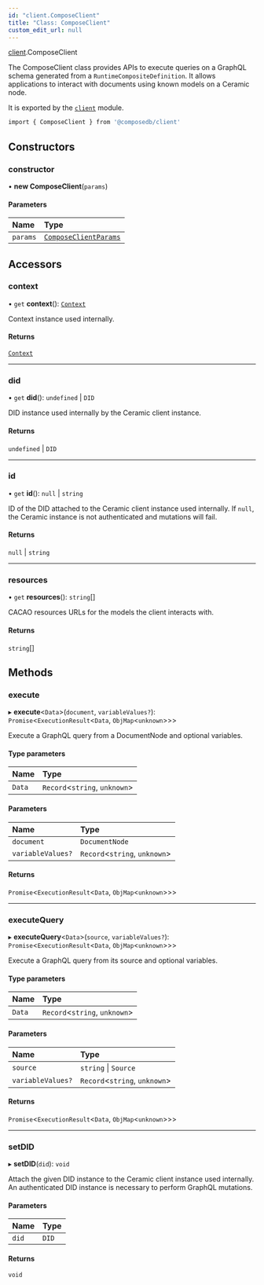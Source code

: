 ```yaml
---
id: "client.ComposeClient"
title: "Class: ComposeClient"
custom_edit_url: null
---
```


[client](../modules/client.md).ComposeClient

The ComposeClient class provides APIs to execute queries on a GraphQL schema generated from a
`RuntimeCompositeDefinition`. It allows applications to interact with documents using known
models on a Ceramic node.

It is exported by the [`client`](../modules/client.md) module.

```sh
import { ComposeClient } from '@composedb/client'
```

## Constructors

### constructor

• **new ComposeClient**(`params`)

#### Parameters

| Name | Type |
| :------ | :------ |
| `params` | [`ComposeClientParams`](../modules/client.md#composeclientparams) |

## Accessors

### context

• `get` **context**(): [`Context`](client.Context.md)

Context instance used internally.

#### Returns

[`Context`](client.Context.md)

___

### did

• `get` **did**(): `undefined` \| `DID`

DID instance used internally by the Ceramic client instance.

#### Returns

`undefined` \| `DID`

___

### id

• `get` **id**(): ``null`` \| `string`

ID of the DID attached to the Ceramic client instance used internally. If `null`, the
Ceramic instance is not authenticated and mutations will fail.

#### Returns

``null`` \| `string`

___

### resources

• `get` **resources**(): `string`[]

CACAO resources URLs for the models the client interacts with.

#### Returns

`string`[]

## Methods

### execute

▸ **execute**<`Data`\>(`document`, `variableValues?`): `Promise`<`ExecutionResult`<`Data`, `ObjMap`<`unknown`\>\>\>

Execute a GraphQL query from a DocumentNode and optional variables.

#### Type parameters

| Name | Type |
| :------ | :------ |
| `Data` | `Record`<`string`, `unknown`\> |

#### Parameters

| Name | Type |
| :------ | :------ |
| `document` | `DocumentNode` |
| `variableValues?` | `Record`<`string`, `unknown`\> |

#### Returns

`Promise`<`ExecutionResult`<`Data`, `ObjMap`<`unknown`\>\>\>

___

### executeQuery

▸ **executeQuery**<`Data`\>(`source`, `variableValues?`): `Promise`<`ExecutionResult`<`Data`, `ObjMap`<`unknown`\>\>\>

Execute a GraphQL query from its source and optional variables.

#### Type parameters

| Name | Type |
| :------ | :------ |
| `Data` | `Record`<`string`, `unknown`\> |

#### Parameters

| Name | Type |
| :------ | :------ |
| `source` | `string` \| `Source` |
| `variableValues?` | `Record`<`string`, `unknown`\> |

#### Returns

`Promise`<`ExecutionResult`<`Data`, `ObjMap`<`unknown`\>\>\>

___

### setDID

▸ **setDID**(`did`): `void`

Attach the given DID instance to the Ceramic client instance used internally. An authenticated
DID instance is necessary to perform GraphQL mutations.

#### Parameters

| Name | Type |
| :------ | :------ |
| `did` | `DID` |

#### Returns

`void`
